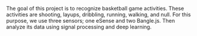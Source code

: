 The goal of this project is to recognize basketball game activities. These activities are shooting, layups, dribbling, running, walking, and null. For this purpose, we use three sensors; one eSense and two Bangle.js. Then analyze its data using signal processing and deep learning.
